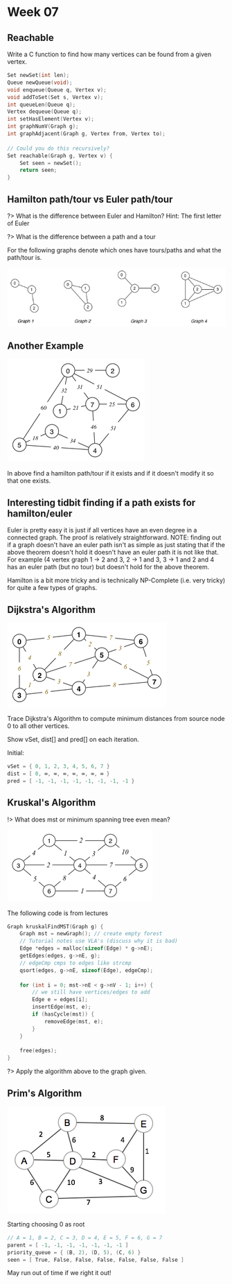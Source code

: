 # Week 07

## Reachable

Write a C function to find how many vertices can be found from a given vertex.

```c
Set newSet(int len);
Queue newQueue(void);
void enqueue(Queue q, Vertex v);
void addToSet(Set s, Vertex v);
int queueLen(Queue q);
Vertex dequeue(Queue q);
int setHasElement(Vertex v);
int graphNumV(Graph g);
int graphAdjacent(Graph g, Vertex from, Vertex to);

// Could you do this recursively?
Set reachable(Graph g, Vertex v) {
    Set seen = newSet();
    return seen;
}
```

## Hamilton path/tour vs Euler path/tour

?> What is the difference between Euler and Hamilton?  Hint: The first letter of Euler

?> What is the difference between a path and a tour

For the following graphs denote which ones have tours/paths and what the path/tour is.

![paths](assets/img/euler-hamilton.png)

## Another Example

![graph2](assets/img/graph2.png)

In above find a hamilton path/tour if it exists and if it doesn't modify it so that one exists.

## Interesting tidbit finding if a path exists for hamilton/euler

Euler is pretty easy it is just if all vertices have an even degree in a connected graph.  The proof is relatively straightforward.  NOTE: finding out if a graph doesn't have an euler path isn't as simple as just stating that if the above theorem doesn't hold it doesn't have an euler path it is not like that.  For example (4 vertex graph 1 -> 2 and 3, 2 -> 1 and 3, 3 -> 1 and 2 and 4 has an euler path (but no tour) but doesn't hold for the above theorem.

Hamilton is a bit more tricky and is technically NP-Complete (i.e. very tricky) for quite a few types of graphs.

## Dijkstra's Algorithm

![djkstra](assets/img/djkstra.png)

Trace Dijkstra's Algorithm to compute minimum distances from source node 0 to all other vertices.

Show vSet, dist[] and pred[] on each iteration.

Initial:

```c
vSet = { 0, 1, 2, 3, 4, 5, 6, 7 }
dist = [ 0, ∞, ∞, ∞, ∞, ∞, ∞, ∞ }
pred = [ -1, -1, -1, -1, -1, -1, -1, -1 }
```

## Kruskal's Algorithm

!> What does mst or minimum spanning tree even mean?

![kruskal](assets/img/kruskall.png)

The following code is from lectures

```c
Graph kruskalFindMST(Graph g) {
    Graph mst = newGraph(); // create empty forest
    // Tutorial notes use VLA's (discuss why it is bad)
    Edge *edges = malloc(sizeof(Edge) * g->nE);
    getEdges(edges, g->nE, g);
    // edgeCmp cmps to edges like strcmp
    qsort(edges, g->nE, sizeof(Edge), edgeCmp);

    for (int i = 0; mst->nE < g->nV - 1; i++) {
        // we still have vertices/edges to add
        Edge e = edges[i];
        insertEdge(mst, e);
        if (hasCycle(mst)) {
            removeEdge(mst, e);
        }
    }

    free(edges);
}
```

?> Apply the algorithm above to the graph given.

## Prim's Algorithm

![prim](assets/img/primm.png)

Starting choosing 0 as root

```c
// A = 1, B = 2, C = 3, D = 4, E = 5, F = 6, G = 7
parent = [ -1, -1, -1, -1, -1, -1, -1 ]
priority_queue = { (B, 2), (D, 5), (C, 6) }
seen = [ True, False, False, False, False, False, False ]
```

May run out of time if we right it out!
